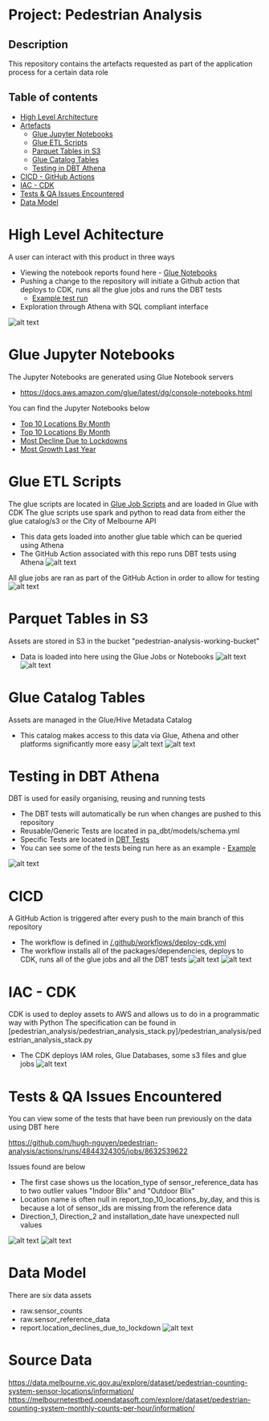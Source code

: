Project: Pedestrian Analysis
=========

## Description
This repository contains the artefacts requested as part of the application process for a certain data role

## Table of contents
<!--ts-->
   * [High Level Architecture](#high-level-architecture)
   * [Artefacts](#artefacts)
      * [Glue Jupyter Notebooks](#glue-jupyter-notebooks)
      * [Glue ETL Scripts](#glue-etl-scripts)
      * [Parquet Tables in S3](#parquet-tables-in-s3)
      * [Glue Catalog Tables](#glue-catalog-tables)
      * [Testing in DBT Athena](#testing-in-dbt-athena)
   * [CICD - GitHub Actions](#cicd---github-actions)
   * [IAC - CDK](#iac---cdk)
   * [Tests & QA Issues Encountered](#tests--qa-issues-encountered)
   * [Data Model](#data-model)
<!--te-->

High Level Achitecture
============

A user can interact with this product in three ways
- Viewing the notebook reports found here - [Glue Notebooks](glue_notebooks/)
- Pushing a change to the repository will initiate a Github action that deploys to CDK, runs all the glue jobs and runs the DBT tests
  - [Example test run](https://github.com/hugh-nguyen/pedestrian-analysis/actions/runs/4847011503/jobs/8636882021)
- Exploration through Athena with SQL compliant interface

![alt text](/images/pa-hl-architecture.png)

Glue Jupyter Notebooks
============

The Jupyter Notebooks are generated using Glue Notebook servers 
- https://docs.aws.amazon.com/glue/latest/dg/console-notebooks.html

You can find the Jupyter Notebooks below
- [Top 10 Locations By Month](glue_notebooks/report-top-10-locations-by-day-notebook.ipynb)
- [Top 10 Locations By Month](glue_notebooks/report-top-10-locations-by-month-notebook.ipynb)
- [Most Decline Due to Lockdowns](glue_notebooks/report-most-decline-due-to-lockdown-notebook.ipynb)
- [Most Growth Last Year](glue_notebooks/report-most-growth-last-year-notebook.ipynb.ipynb)

Glue ETL Scripts
============

The glue scripts are located in [Glue Job Scripts](/glue_job_scripts) and are loaded in Glue with CDK
The glue scripts use spark and python to read data from either the glue catalog/s3 or the City of Melbourne API
- This data gets loaded into another glue table which can be queried using Athena
- The GitHub Action associated with this repo runs DBT tests using Athena
![alt text](/images/glue-jobs.png)

All glue jobs are ran as part of the GitHub Action in order to allow for testing
![alt text](/images/run-glue-jobs.png)

Parquet Tables in S3
============

Assets are stored in S3 in the bucket "pedestrian-analysis-working-bucket"
- Data is loaded into here using the Glue Jobs or Notebooks
![alt text](/images/pa-s3-parquet-1.png)
![alt text](/images/pa-s3-parquet-2.png)

Glue Catalog Tables
============

Assets are managed in the Glue/Hive Metadata Catalog
- This catalog makes access to this data via Glue, Athena and other platforms significantly more easy
![alt text](/images/pa-glue-cat-1.png)
![alt text](/images/pa-glue-cat-2.png)

Testing in DBT Athena
============
DBT is used for easily organising, reusing and running tests
- The DBT tests will automatically be run when changes are pushed to this repository
- Reusable/Generic Tests are located in pa_dbt/models/schema.yml
- Specific Tests are located in [DBT Tests](pa_dbt/tests)
- You can see some of the tests being run here as an example - [Example](https://github.com/hugh-nguyen/pedestrian-analysis/actions/runs/4847229418/jobs/8637297045)

![alt text](/images/pa-dbt-pass.png)

CICD
============

A GitHub Action is triggered after every push to the main branch of this repository
- The workflow is defined in [/.github/workflows/deploy-cdk.yml](/.github/workflows/deploy-cdk.yml)
- The workflow installs all of the packages/dependencies, deploys to CDK, runs all of the glue jobs and all the DBT tests
![alt text](/images/cicd.png)
![alt text](/images/cicd2.png)


IAC - CDK
============

CDK is used to deploy assets to AWS and allows us to do in a programmatic way with Python
The specification can be found in [pedestrian_analysis/pedestrian_analysis_stack.py]/pedestrian_analysis/pedestrian_analysis_stack.py
- The CDK deploys IAM roles, Glue Databases, some s3 files and glue jobs
![alt text](/images/cdk.png)

Tests & QA Issues Encountered
============
You can view some of the tests that have been run previously on the data using DBT here

https://github.com/hugh-nguyen/pedestrian-analysis/actions/runs/4844324305/jobs/8632539622

Issues found are below

- The first case shows us the location_type of sensor_reference_data has to two outlier values "Indoor Blix" and "Outdoor Blix"
- Location name is often null in report_top_10_locations_by_day, and this is because a lot of 
sensor_ids are missing from the reference data
- Direction_1, Direction_2 and installation_date have unexpected null values

![alt text](/images/pa-dbt-1.png)
![alt text](/images/pa-dbt-2.png)

Data Model
============
There are six data assets
- raw.sensor_counts
- raw.sensor_reference_data
- report.location_declines_due_to_lockdown
![alt text](/images/pa-data-model.png)

Source Data
============
https://data.melbourne.vic.gov.au/explore/dataset/pedestrian-counting-system-sensor-locations/information/
https://melbournetestbed.opendatasoft.com/explore/dataset/pedestrian-counting-system-monthly-counts-per-hour/information/